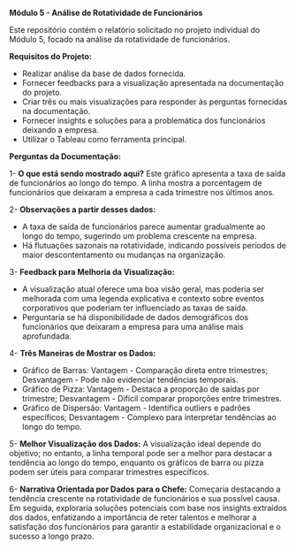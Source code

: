 **Módulo 5 - Análise de Rotatividade de Funcionários**

Este repositório contém o relatório solicitado no projeto individual do Módulo 5, focado na análise da rotatividade de funcionários.

**Requisitos do Projeto:**

- Realizar análise da base de dados fornecida.
- Fornecer feedbacks para a visualização apresentada na documentação do projeto.
- Criar três ou mais visualizações para responder às perguntas fornecidas na documentação.
- Fornecer insights e soluções para a problemática dos funcionários deixando a empresa.
- Utilizar o Tableau como ferramenta principal.

**Perguntas da Documentação:**

1- **O que está sendo mostrado aqui?**
   Este gráfico apresenta a taxa de saída de funcionários ao longo do tempo. A linha mostra a porcentagem de funcionários que deixaram a empresa a cada trimestre nos últimos anos.

2- **Observações a partir desses dados:**
   - A taxa de saída de funcionários parece aumentar gradualmente ao longo do tempo, sugerindo um problema crescente na empresa.
   - Há flutuações sazonais na rotatividade, indicando possíveis períodos de maior descontentamento ou mudanças na organização.

3- **Feedback para Melhoria da Visualização:**
   - A visualização atual oferece uma boa visão geral, mas poderia ser melhorada com uma legenda explicativa e contexto sobre eventos corporativos que poderiam ter influenciado as taxas de saída.
   - Perguntaria se há disponibilidade de dados demográficos dos funcionários que deixaram a empresa para uma análise mais aprofundada.

4- **Três Maneiras de Mostrar os Dados:**
   - Gráfico de Barras: Vantagem - Comparação direta entre trimestres; Desvantagem - Pode não evidenciar tendências temporais.
   - Gráfico de Pizza: Vantagem - Destaca a proporção de saídas por trimestre; Desvantagem - Difícil comparar proporções entre trimestres.
   - Gráfico de Dispersão: Vantagem - Identifica outliers e padrões específicos; Desvantagem - Complexo para interpretar tendências ao longo do tempo.

5- **Melhor Visualização dos Dados:**
   A visualização ideal depende do objetivo; no entanto, a linha temporal pode ser a melhor para destacar a tendência ao longo do tempo, enquanto os gráficos de barra ou pizza podem ser úteis para comparar trimestres específicos.

6- **Narrativa Orientada por Dados para o Chefe:**
   Começaria destacando a tendência crescente na rotatividade de funcionários e sua possível causa. Em seguida, exploraria soluções potenciais com base nos insights extraídos dos dados, enfatizando a importância de reter talentos e melhorar a satisfação dos funcionários para garantir a estabilidade organizacional e o sucesso a longo prazo.
